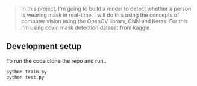 

> In this project, I'm going to build a model to detect whether a person is wearing mask in real-time. 
>I will do this using the concepts of computer vision using the OpenCV library, CNN and Keras.
> For this i'm using covid mask detection dataset from kaggle.


## Development setup

To run the code clone the repo and run..

```sh
python train.py
python test.py
```
